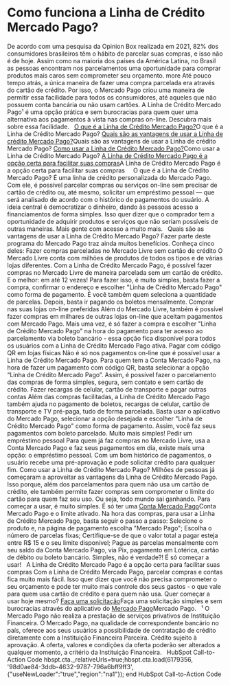 # Como funciona a Linha de Crédito Mercado Pago?

De acordo com uma pesquisa da Opinion Box realizada em 2021, 82% dos consumidores brasileiros têm o hábito de parcelar suas compras, e isso não é de hoje. Assim como na maioria dos países da América Latina, no Brasil as pessoas encontram nos parcelamentos uma oportunidade para comprar produtos mais caros sem comprometer seu orçamento.
more
Até pouco tempo atrás, a única maneira de fazer uma compra parcelada era através do cartão de crédito. Por isso, o Mercado Pago criou uma maneira de permitir essa facilidade para todos os consumidores, até aqueles que não possuem conta bancária ou não usam cartões. A Linha de Crédito Mercado Pago¹ é uma opção prática e sem burocracias para quem quer uma alternativa aos pagamentos à vista nas compras on-line. Descubra mais sobre essa facilidade. 
 
[O que é a Linha de Crédito Mercado Pago?](#mercado_credito)O que é a Linha de Crédito Mercado Pago?
[Quais são as vantagens de usar a Linha de crédito Mercado Pago?](#vantagens)Quais são as vantagens de usar a Linha de crédito Mercado Pago?
[Como usar a Linha de Crédito Mercado Pago?](#como_usar)Como usar a Linha de Crédito Mercado Pago?
[A Linha de Crédito Mercado Pago é a opção certa para facilitar suas compras](#opcao)A Linha de Crédito Mercado Pago é a opção certa para facilitar suas compras
 
[](#)
 
O que é a Linha de Crédito Mercado Pago?
É uma linha de crédito personalizada do Mercado Pago. Com ele, é possível parcelar compras ou serviços on-line sem precisar de cartão de crédito ou, até mesmo, solicitar um empréstimo pessoal — que será analisado de acordo com o histórico de pagamentos do usuário.
A ideia central é democratizar o dinheiro, dando às pessoas acesso a financiamentos de forma simples. Isso quer dizer que o comprador tem a oportunidade de adquirir produtos e serviços que não seriam possíveis de outras maneiras. Mais gente com acesso a muito mais.
 
[](#)
Quais são as vantagens de usar a Linha de Crédito Mercado Pago?
Fazer parte deste programa do Mercado Pago traz ainda muitos benefícios. Conheça cinco deles:
Fazer compras parceladas no Mercado Livre sem cartão de crédito
O Mercado Livre conta com milhões de produtos de todos os tipos e de várias lojas diferentes. Com a Linha de Crédito Mercado Pago, é possível fazer compras no Mercado Livre de maneira parcelada sem um cartão de crédito. E o melhor: em até 12 vezes! Para fazer isso, é muito simples, basta fazer a compra, confirmar o endereço e escolher "Linha de Crédito Mercado Pago" como forma de pagamento. É você também quem seleciona a quantidade de parcelas. Depois, basta ir pagando os boletos mensalmente.
Comprar nas suas lojas on-line preferidas
Além do Mercado Livre, também é possível fazer compras em milhares de outras lojas on-line que aceitam pagamentos com Mercado Pago. Mais uma vez, é só fazer a compra e escolher "Linha de Crédito Mercado Pago" na hora do pagamento para ter acesso ao parcelamento via boleto bancário - essa opção fica disponível para todos os usuários com a Linha de Crédito Mercado Pago ativa.
Pagar com código QR em lojas físicas
Não é só nos pagamentos on-line que é possível usar a Linha de Crédito Mercado Pago. Para quem tem a Conta Mercado Pago, na hora de fazer um pagamento com código QR, basta selecionar a opção “Linha de Crédito Mercado Pago”. Assim, é possível fazer o parcelamento das compras de forma simples, segura, sem contato e sem cartão de crédito.
Fazer recargas de celular, cartão de transporte e pagar outras contas
Além das compras facilitadas, a Linha de Crédito Mercado Pago também ajuda no pagamento de boletos, recargas de celular, cartão de transporte e TV pré-paga, tudo de forma parcelada. Basta usar o aplicativo do Mercado Pago, selecionar a opção desejada e escolher "Linha de Crédito Mercado Pago" como forma de pagamento. Assim, você faz seus pagamentos com boleto parcelado. Muito mais simples!
Pedir um empréstimo pessoal
Para quem já faz compras no Mercado Livre, usa a Conta Mercado Pago e faz seus pagamentos em dia, existe mais uma opção: o empréstimo pessoal. Com um bom histórico de pagamentos, o usuário recebe uma pré-aprovação e pode solicitar crédito para qualquer fim.
[](#)
Como usar a Linha de Crédito Mercado Pago?
Milhões de pessoas já começaram a aproveitar as vantagens da Linha de Crédito Mercado Pago. Isso porque, além dos parcelamentos para quem não usa um cartão de crédito, ele também permite fazer compras sem comprometer o limite do cartão para quem faz seu uso. Ou seja, todo mundo sai ganhando. Para começar a usar, é muito simples. É só ter uma [Conta Mercado Pago](https://meubolso.mercadopago.com.br/tudo-o-que-voce-precisa-saber-sobre-a-conta-mercado-pago)Conta Mercado Pago e o limite ativado.
Na hora das compras, para usar a Linha de Crédito Mercado Pago, basta seguir o passo a passo:
Selecione o produto e, na página de pagamento escolha "Mercado Pago";
Escolha o número de parcelas fixas;
Certifique-se de que o valor total a pagar esteja entre R$ 15 e o seu limite disponível;
Pague as parcelas mensalmente com seu saldo da Conta Mercado Pago, via Pix, pagamento em Lotérica, cartão de débito ou boleto bancário.
Simples, não é verdade?! É só começar a usar!
[](#)
 
A Linha de Crédito Mercado Pago é a opção certa para facilitar suas compras
Com a Linha de Crédito Mercado Pago, parcelar compras e contas fica muito mais fácil. Isso quer dizer que você não precisa comprometer o seu orçamento e pode ter muito mais controle dos seus gastos - o que vale para quem usa cartão de crédito e para quem não usa. Quer começar a usar hoje mesmo? [Faça uma solicitação](https://www.mercadopago.com.br/mercado-credito/boleto-parcelado/integrated-flow/start?primary_uri=https%3A%2F%2Fwww.mercadopago.com.br%2Fconta&fallback_uri=https%3A%2F%2Fwww.mercadopago.com.br%2Fconta&client=mercadopa&placement=blogpost)Faça uma solicitação simples e sem burocracias através do aplicativo do [Mercado Pago](https://www.mercadopago.com.br/conta)Mercado Pago.
 
¹ O Mercado Pago não realiza a prestação de serviços privativos de Instituição Financeira. O Mercado Pago, na qualidade de correspondente bancário no país, oferece aos seus usuários a possibilidade de contratação de crédito diretamente com a Instituição Financeira Parceira. Crédito sujeito à aprovação. A oferta, valores e condições da oferta poderão ser alterados a qualquer momento, a critério da Instituição Financeira.
 
HubSpot Call-to-Action Code [](https://conteudo.mercadopago.com.br/cs/c/?cta_guid=3485a6d5-8e14-4335-afca-6ea4daa494fc&signature=AAH58kHFObJGML0wV2-lxlHiG0A03y3aoQ&portal_id=6179356&pageId=56352577824&placement_guid=98d0ae84-3ddb-4632-9787-796a6bff9ff3&click=0dad35b7-129e-47ef-99cd-d9304d181300&redirect_url=APefjpGUZXFQRmPjUMwPr2ngQJMBRPVkIgL7ihUuBug7_7nnobrf7NFOqIa59nnbFCVR0kSWaGSn-UczpH2C0LPvjRscfldwuM8wmxy8H_3JrZ1lqFT_Ul0Ns9II2JdD66qr-URHov74jhQM9Cm1BRM1SRe8goKLSw&hsutk=&canon=https%3A%2F%2Fconteudo.mercadopago.com.br%2Fcomo-funciona-a-linha-de-credito-mercado-pago&ts=1748042857943) hbspt.cta._relativeUrls=true;hbspt.cta.load(6179356, '98d0ae84-3ddb-4632-9787-796a6bff9ff3', {"useNewLoader":"true","region":"na1"});  end HubSpot Call-to-Action Code
